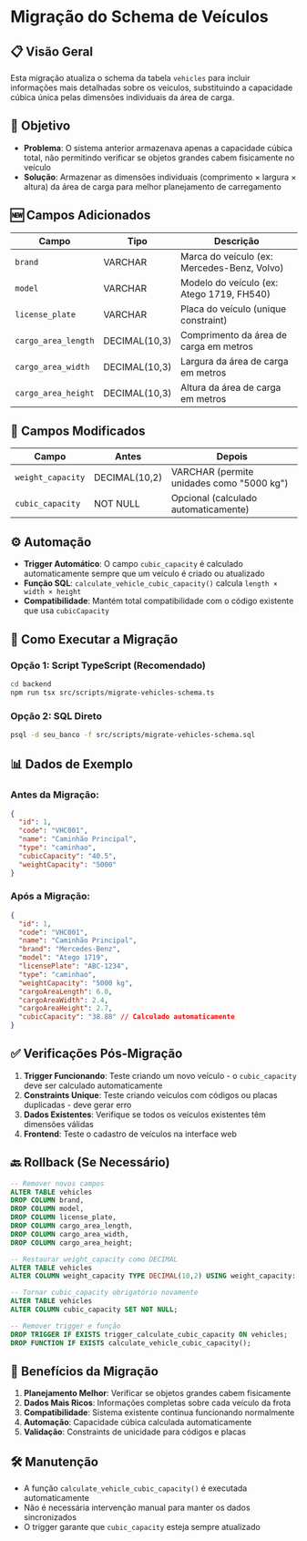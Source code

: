 # Migração do Schema de Veículos

## 📋 Visão Geral

Esta migração atualiza o schema da tabela `vehicles` para incluir informações mais detalhadas sobre os veículos, substituindo a capacidade cúbica única pelas dimensões individuais da área de carga.

## 🎯 Objetivo

- **Problema**: O sistema anterior armazenava apenas a capacidade cúbica total, não permitindo verificar se objetos grandes cabem fisicamente no veículo
- **Solução**: Armazenar as dimensões individuais (comprimento × largura × altura) da área de carga para melhor planejamento de carregamento

## 🆕 Campos Adicionados

| Campo | Tipo | Descrição |
|-------|------|-----------|
| `brand` | VARCHAR | Marca do veículo (ex: Mercedes-Benz, Volvo) |
| `model` | VARCHAR | Modelo do veículo (ex: Atego 1719, FH540) |
| `license_plate` | VARCHAR | Placa do veículo (unique constraint) |
| `cargo_area_length` | DECIMAL(10,3) | Comprimento da área de carga em metros |
| `cargo_area_width` | DECIMAL(10,3) | Largura da área de carga em metros |
| `cargo_area_height` | DECIMAL(10,3) | Altura da área de carga em metros |

## 🔄 Campos Modificados

| Campo | Antes | Depois |
|-------|-------|--------|
| `weight_capacity` | DECIMAL(10,2) | VARCHAR (permite unidades como "5000 kg") |
| `cubic_capacity` | NOT NULL | Opcional (calculado automaticamente) |

## ⚙️ Automação

- **Trigger Automático**: O campo `cubic_capacity` é calculado automaticamente sempre que um veículo é criado ou atualizado
- **Função SQL**: `calculate_vehicle_cubic_capacity()` calcula `length × width × height`
- **Compatibilidade**: Mantém total compatibilidade com o código existente que usa `cubicCapacity`

## 🚀 Como Executar a Migração

### Opção 1: Script TypeScript (Recomendado)
```bash
cd backend
npm run tsx src/scripts/migrate-vehicles-schema.ts
```

### Opção 2: SQL Direto
```bash
psql -d seu_banco -f src/scripts/migrate-vehicles-schema.sql
```

## 📊 Dados de Exemplo

### Antes da Migração:
```json
{
  "id": 1,
  "code": "VHC001",
  "name": "Caminhão Principal",
  "type": "caminhao",
  "cubicCapacity": "40.5",
  "weightCapacity": "5000"
}
```

### Após a Migração:
```json
{
  "id": 1,
  "code": "VHC001",
  "name": "Caminhão Principal",
  "brand": "Mercedes-Benz",
  "model": "Atego 1719",
  "licensePlate": "ABC-1234",
  "type": "caminhao",
  "weightCapacity": "5000 kg",
  "cargoAreaLength": 6.0,
  "cargoAreaWidth": 2.4,
  "cargoAreaHeight": 2.7,
  "cubicCapacity": "38.88" // Calculado automaticamente
}
```

## ✅ Verificações Pós-Migração

1. **Trigger Funcionando**: Teste criando um novo veículo - o `cubic_capacity` deve ser calculado automaticamente
2. **Constraints Unique**: Teste criando veículos com códigos ou placas duplicadas - deve gerar erro
3. **Dados Existentes**: Verifique se todos os veículos existentes têm dimensões válidas
4. **Frontend**: Teste o cadastro de veículos na interface web

## 🔙 Rollback (Se Necessário)

```sql
-- Remover novos campos
ALTER TABLE vehicles 
DROP COLUMN brand,
DROP COLUMN model,
DROP COLUMN license_plate,
DROP COLUMN cargo_area_length,
DROP COLUMN cargo_area_width,
DROP COLUMN cargo_area_height;

-- Restaurar weight_capacity como DECIMAL
ALTER TABLE vehicles 
ALTER COLUMN weight_capacity TYPE DECIMAL(10,2) USING weight_capacity::DECIMAL(10,2);

-- Tornar cubic_capacity obrigatório novamente
ALTER TABLE vehicles 
ALTER COLUMN cubic_capacity SET NOT NULL;

-- Remover trigger e função
DROP TRIGGER IF EXISTS trigger_calculate_cubic_capacity ON vehicles;
DROP FUNCTION IF EXISTS calculate_vehicle_cubic_capacity();
```

## 🎨 Benefícios da Migração

1. **Planejamento Melhor**: Verificar se objetos grandes cabem fisicamente
2. **Dados Mais Ricos**: Informações completas sobre cada veículo da frota
3. **Compatibilidade**: Sistema existente continua funcionando normalmente
4. **Automação**: Capacidade cúbica calculada automaticamente
5. **Validação**: Constraints de unicidade para códigos e placas

## 🛠️ Manutenção

- A função `calculate_vehicle_cubic_capacity()` é executada automaticamente
- Não é necessária intervenção manual para manter os dados sincronizados
- O trigger garante que `cubic_capacity` esteja sempre atualizado